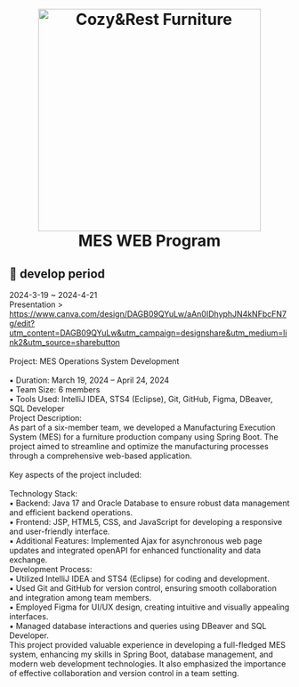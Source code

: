 <h1 align="center">
  <br>
  <img src="https://github.com/jihyeon00/CNR_FURNITURE/assets/120089047/be0d3185-ce03-4e08-a777-5a3264c0c370" alt="Cozy&Rest Furniture" width="400">
  <br>
  MES WEB Program
  <br>
</h1>

## :calendar: develop period

2024-3-19 ~ 2024-4-21
<br>
Presentation > https://www.canva.com/design/DAGB09QYuLw/aAn0IDhyphJN4kNFbcFN7g/edit?utm_content=DAGB09QYuLw&utm_campaign=designshare&utm_medium=link2&utm_source=sharebutton
<br>
<br>
Project: MES Operations System Development
<br>
<br>
▪️ Duration: March 19, 2024 – April 24, 2024
<br>
▪️ Team Size: 6 members
<br>
▪️ Tools Used: IntelliJ IDEA, STS4 (Eclipse), Git, GitHub, Figma, DBeaver, SQL Developer
<br>
Project Description:
<br>
As part of a six-member team, we developed a Manufacturing Execution System (MES) for a furniture production company using Spring Boot. The project aimed to streamline and optimize the manufacturing processes through a comprehensive web-based application.
<br>
<br>
Key aspects of the project included:
<br>
<br>
Technology Stack:
<br>
▪️ Backend: Java 17 and Oracle Database to ensure robust data management and efficient backend operations.
<br>
▪️ Frontend: JSP, HTML5, CSS, and JavaScript for developing a responsive and user-friendly interface.
<br>
▪️ Additional Features: Implemented Ajax for asynchronous web page updates and integrated openAPI for enhanced functionality and data exchange.
<br>
Development Process:
<br>
▪️ Utilized IntelliJ IDEA and STS4 (Eclipse) for coding and development.
<br>
▪️ Used Git and GitHub for version control, ensuring smooth collaboration and integration among team members.
<br>
▪️ Employed Figma for UI/UX design, creating intuitive and visually appealing interfaces.
<br>
▪️ Managed database interactions and queries using DBeaver and SQL Developer.
<br>
This project provided valuable experience in developing a full-fledged MES system, enhancing my skills in Spring Boot, database management, and modern web development technologies. It also emphasized the importance of effective collaboration and version control in a team setting.
